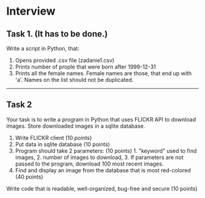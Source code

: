 # Interview

## Task 1. (It has to be done.)
Write a script in Python, that:
1. Opens provided .csv file (zadanie1.csv)
2. Prints number of prople that were born after 1999-12-31
3. Prints all the female names. Female names are those, that end up with 'a'. Names on the list should not be duplicated.

---------------
## Task 2
Your task is to write a program in Python that uses FLICKR API to download images. 
Store downloaded images in a sqlite database.

1. Write FLICKR client (10 points)
2. Put data in sqlite database (10 points)
3. Program should take 2 parameters: (10 points)
		1. "keyword" used to find images,
		2. number of images to download,
		3. If parameters are not passed to the program, download 100 most recent images.
4. Find and display an image from the database that is most red-colored (40 points)

Write code that is readable, well-organized, bug-free and secure (10 points)

